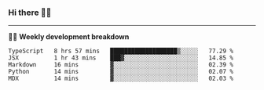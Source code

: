 ### Hi there 👋🏻

---

<!-- 📊 -->
🧑‍💻 **Weekly development breakdown**
<!--START_SECTION:waka-->
```text
TypeScript   8 hrs 57 mins   ███████████████████▒░░░░░   77.29 % 
JSX          1 hr 43 mins    ███▓░░░░░░░░░░░░░░░░░░░░░   14.85 % 
Markdown     16 mins         ▓░░░░░░░░░░░░░░░░░░░░░░░░   02.39 % 
Python       14 mins         ▓░░░░░░░░░░░░░░░░░░░░░░░░   02.07 % 
MDX          14 mins         ▓░░░░░░░░░░░░░░░░░░░░░░░░   02.03 % 
```
<!--END_SECTION:waka-->
